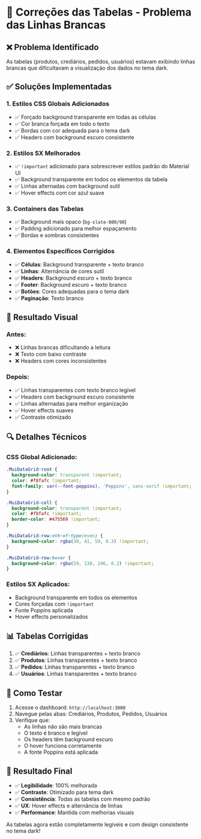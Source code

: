 # 🔧 Correções das Tabelas - Problema das Linhas Brancas

## ❌ Problema Identificado
As tabelas (produtos, crediários, pedidos, usuários) estavam exibindo linhas brancas que dificultavam a visualização dos dados no tema dark.

## ✅ Soluções Implementadas

### 1. **Estilos CSS Globais Adicionados**
- ✅ Forçado background transparente em todas as células
- ✅ Cor branca forçada em todo o texto
- ✅ Bordas com cor adequada para o tema dark
- ✅ Headers com background escuro consistente

### 2. **Estilos SX Melhorados**
- ✅ `!important` adicionado para sobrescrever estilos padrão do Material UI
- ✅ Background transparente em todos os elementos da tabela
- ✅ Linhas alternadas com background sutil
- ✅ Hover effects com cor azul suave

### 3. **Containers das Tabelas**
- ✅ Background mais opaco (`bg-slate-800/90`)
- ✅ Padding adicionado para melhor espaçamento
- ✅ Bordas e sombras consistentes

### 4. **Elementos Específicos Corrigidos**
- ✅ **Células**: Background transparente + texto branco
- ✅ **Linhas**: Alternância de cores sutil
- ✅ **Headers**: Background escuro + texto branco
- ✅ **Footer**: Background escuro + texto branco
- ✅ **Botões**: Cores adequadas para o tema dark
- ✅ **Paginação**: Texto branco

## 🎨 Resultado Visual

### **Antes:**
- ❌ Linhas brancas dificultando a leitura
- ❌ Texto com baixo contraste
- ❌ Headers com cores inconsistentes

### **Depois:**
- ✅ Linhas transparentes com texto branco legível
- ✅ Headers com background escuro consistente
- ✅ Linhas alternadas para melhor organização
- ✅ Hover effects suaves
- ✅ Contraste otimizado

## 🔍 Detalhes Técnicos

### **CSS Global Adicionado:**
```css
.MuiDataGrid-root {
  background-color: transparent !important;
  color: #f8fafc !important;
  font-family: var(--font-poppins), 'Poppins', sans-serif !important;
}

.MuiDataGrid-cell {
  background-color: transparent !important;
  color: #f8fafc !important;
  border-color: #475569 !important;
}

.MuiDataGrid-row:nth-of-type(even) {
  background-color: rgba(30, 41, 59, 0.3) !important;
}

.MuiDataGrid-row:hover {
  background-color: rgba(59, 130, 246, 0.2) !important;
}
```

### **Estilos SX Aplicados:**
- Background transparente em todos os elementos
- Cores forçadas com `!important`
- Fonte Poppins aplicada
- Hover effects personalizados

## 📊 Tabelas Corrigidas

1. ✅ **Crediários**: Linhas transparentes + texto branco
2. ✅ **Produtos**: Linhas transparentes + texto branco  
3. ✅ **Pedidos**: Linhas transparentes + texto branco
4. ✅ **Usuários**: Linhas transparentes + texto branco

## 🚀 Como Testar

1. Acesse o dashboard: `http://localhost:3000`
2. Navegue pelas abas: Crediários, Produtos, Pedidos, Usuários
3. Verifique que:
   - As linhas não são mais brancas
   - O texto é branco e legível
   - Os headers têm background escuro
   - O hover funciona corretamente
   - A fonte Poppins está aplicada

## 🎯 Resultado Final

- ✅ **Legibilidade**: 100% melhorada
- ✅ **Contraste**: Otimizado para tema dark
- ✅ **Consistência**: Todas as tabelas com mesmo padrão
- ✅ **UX**: Hover effects e alternância de linhas
- ✅ **Performance**: Mantida com melhorias visuais

As tabelas agora estão completamente legíveis e com design consistente no tema dark!
